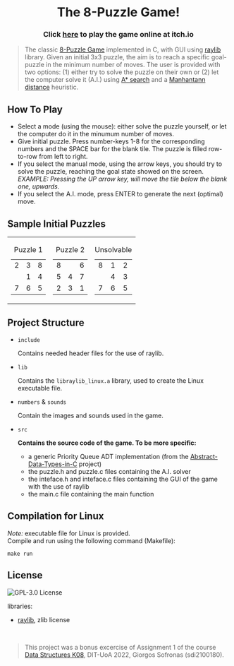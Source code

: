 <h1 align="center">The 8-Puzzle Game!</h1> 

<h3 align="center">Click <a href="https://giorgos-sofronas.itch.io/8-puzzle-game" target="_blank">here</a> to play the game online at itch.io</h3>

>The classic [8-Puzzle Game](https://en.wikipedia.org/wiki/15_puzzle) implemented in C, with GUI using [raylib](https://www.raylib.com/) library.
Given an initial 3x3 puzzle, the aim is to reach a specific goal-puzzle in the minimum number of moves. The user is provided with two options: (1) either try to solve the puzzle on their own or (2) let the computer solve it (A.I.) using [A* search](https://en.wikipedia.org/wiki/A*_search_algorithm#:~:text=*%2Dlike%20algorithm.-,Description,shortest%20time%2C%20etc.) and a [Manhantann distance](https://en.wikipedia.org/wiki/Taxicab_geometry) heuristic.

## How To Play
- Select a mode (using the mouse): either solve the puzzle yourself, or let the computer do it in the minumum number of moves.
- Give initial puzzle. Press number-keys 1-8 for the corresponding numbers and the SPACE bar for the blank tile. The puzzle is filled row-to-row from left to right.
- If you select the manual mode, using the arrow keys, you should try to solve the puzzle, reaching the goal state showed on the screen. *EXAMPLE: Pressing the UP arrow key, will move the tile below the blank one, upwards.*
- If you select the A.I. mode, press ENTER to generate the next (optimal) move.

## Sample Initial Puzzles
<table>
  <tr>
    <td>
      <table>
        <caption>Puzzle 1</caption>
        <tr>
          <td>2</td>
          <td>3</td>
          <td>8</td>
        </tr>
        <tr>
          <td> </td>
          <td>1</td>
          <td>4</td>
        </tr>
        <tr>
          <td>7</td>
          <td>6</td>
          <td>5</td>
        </tr>
      </table>
    </td>
    <td>
      <table>
        <caption>Puzzle 2</caption>
        <tr>
          <td>8</td>
          <td> </td>
          <td>6</td>
        </tr>
        <tr>
          <td>5</td>
          <td>4</td>
          <td>7</td>
        </tr>
        <tr>
          <td>2</td>
          <td>3</td>
          <td>1</td>
        </tr>
      </table>
    </td>
    <td>
      <table>
        <caption>Unsolvable</caption>
        <tr>
          <td>8</td>
          <td>1</td>
          <td>2</td>
        </tr>
        <tr>
          <td> </td>
          <td>4</td>
          <td>3</td>
        </tr>
        <tr>
          <td>7</td>
          <td>6</td>
          <td>5</td>
        </tr>
      </table>
    </td>
  </tr>
</table>

## Project Structure 

- `include`

  Contains needed header files for the use of raylib. 
  
- `lib`
  
  Contains the `libraylib_linux.a` library, used to create the Linux executable file.
  
- `numbers` & `sounds`
  
  Contain the images and sounds used in the game.
  
- `src`

  **Contains the source code of the game. To be more specific:**
    - a generic Priority Queue ADT implementation (from the [Abstract-Data-Types-in-C](https://github.com/sdi2100180/Abstract-Data-Types-in-C) project)
    - the puzzle.h and puzzle.c files containing the A.I. solver
    - the inteface.h and inteface.c files containing the GUI of the game with the use of raylib
    - the main.c file containing the main function
    
 ## Compilation for Linux
 
 *Note:* executable file for Linux is provided.
<br>
Compile and run using the following command (Makefile):
```
make run
```
## License
<a href="https://opensource.org/licenses/GPL-3.0" target="_blank"><img alt="GPL-3.0 License" align="left" src="https://img.shields.io/github/license/sdi2100180/8-Puzzle-Game-GUI?style=for-the-badge"></a></br>

libraries:
+ [raylib](https://github.com/raysan5/raylib/blob/be7f717a24e72e0bc84389491a063de65c106048/LICENSE), zlib license

</br>

> This project was a bonus excercise of Assignment 1 of the course<br> [Data Structures K08](https://www.di.uoa.gr/sites/default/files/undergraduate_courses_files/DIT_PPS_K08-DataStructures.pdf), DIT-UoA 2022,
Giorgos Sofronas (sdi2100180).
